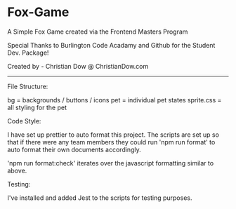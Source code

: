 # Fox-Game

A Simple Fox Game created via the Frontend Masters Program

Special Thanks to Burlington Code Acadamy and Github for the Student Dev. Package!

Created by -
Christian Dow @ ChristianDow.com

----------------------------------------------------------------------------
File Structure:

bg = backgrounds / buttons / icons
pet = individual pet states
sprite.css = all styling for the pet

Code Style:

I have set up prettier to auto format this project. 
The scripts are set up so that if there were any team members they could run 'npm run format' to auto format their own documents accordingly.

'npm run format:check' iterates over the javascript formatting similar to above.

Testing:

I've installed and added Jest to the scripts for testing purposes.
